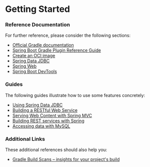 # Getting Started

### Reference Documentation
For further reference, please consider the following sections:

* [Official Gradle documentation](https://docs.gradle.org)
* [Spring Boot Gradle Plugin Reference Guide](https://docs.spring.io/spring-boot/docs/2.4.5/gradle-plugin/reference/html/)
* [Create an OCI image](https://docs.spring.io/spring-boot/docs/2.4.5/gradle-plugin/reference/html/#build-image)
* [Spring Data JDBC](https://docs.spring.io/spring-data/jdbc/docs/current/reference/html/)
* [Spring Web](https://docs.spring.io/spring-boot/docs/2.4.5/reference/htmlsingle/#boot-features-developing-web-applications)
* [Spring Boot DevTools](https://docs.spring.io/spring-boot/docs/2.4.5/reference/htmlsingle/#using-boot-devtools)

### Guides
The following guides illustrate how to use some features concretely:

* [Using Spring Data JDBC](https://github.com/spring-projects/spring-data-examples/tree/master/jdbc/basics)
* [Building a RESTful Web Service](https://spring.io/guides/gs/rest-service/)
* [Serving Web Content with Spring MVC](https://spring.io/guides/gs/serving-web-content/)
* [Building REST services with Spring](https://spring.io/guides/tutorials/bookmarks/)
* [Accessing data with MySQL](https://spring.io/guides/gs/accessing-data-mysql/)

### Additional Links
These additional references should also help you:

* [Gradle Build Scans – insights for your project's build](https://scans.gradle.com#gradle)

